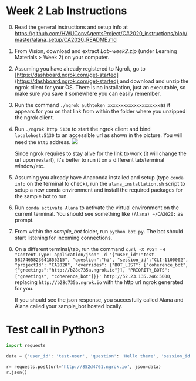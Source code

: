 
# Week 2 Lab Instructions

0. Read the general instructions and setup info at https://github.com/HWUConvAgentsProject/CA2020_instructions/blob/master/alana_setup/CA2020_README.md
1. From Vision, download and extract *Lab-week2.zip* (under Learning Materials > Week 2) on your computer.
2. Assuming you have already registered to Ngrok, go to [https://dashboard.ngrok.com/get-started](https://dashboard.ngrok.com/get-started) and download and unzip the ngrok client for your OS. There is no installation, just an executable, so make sure you save it somewhere you can easily remember.
3. Run the command `./ngrok authtoken xxxxxxxxxxxxxxxxxxxx`as it appears for you on that link from within the folder where you unzipped the ngrok client.
4. Run `./ngrok http 5130` to start the ngrok client and bind `localohost:5130` to an accessible url as shown in the picture. You will need the `http` address.
![](https://i.ibb.co/gVXLCzV/image.png)

	Since ngrok requires to stay alive for the link to work (it will change the url upon restart), it's better to run it on a different tab/terminal window/etc.
	
1. Assuming you already have Anaconda installed and setup (type `conda info` on the terminal to check), run the `alana_installation.sh` script to setup a new conda environment and install the required packages for the sample bot to run.
2. Run `conda activate Alana` to activate the virtual environment on the current terminal. You should see something like `(Alana) ~/CA2020:` as prompt.
3. From within the *sample_bot* folder, run `python bot.py`. The bot should start listening for incoming connections.
4. On a different terminal/tab, run the command `curl -X POST -H "Content-Type: application/json" -d '{"user_id":"test-5827465823641856215", "question":"hi", "session_id":"CLI-1100002", "projectId": "CA2020", "overrides": {"BOT_LIST": ["coherence_bot", {"greetings":"http://b28c735a.ngrok.io"}], "PRIORITY_BOTS":["greetings", "coherence_bot"]}}' http://52.23.135.246:5000`, replacing `http://b28c735a.ngrok.io` with the http url ngrok generated for you.

	If you should see the json response, you succesfully called Alana and Alana called your sample_bot hosted locally.


# Test call in Python3

```python
import requests

data = {'user_id': 'test-user', 'question': 'Hello there', 'session_id': 'CLI-sessionId', 'projectId': 'CA2020', 'overrides': {'BOT_LIST': ['coherence_bot', 'news_bot_v2', 'wiki_bot_mongo'], 'PRIORITY_BOTS': [['news_bot_v2', 'wiki_bot_mongo'], 'coherence_bot']}}

r= requests.post(url='http://852d4761.ngrok.io', json=data)
r.json()
```



